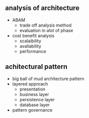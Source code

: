 ## analysis of architecture
- ABAM
    - trade off analysis method
    - evaluation in alot of phase
- cost benefit analysis
    - scalaibility
    - avaliability
    - performance

## achitectural pattern
- big ball of mud architecture pattern
- layered approach
    - presentation
    - business layer
    - persistence layer
    - database layer
- pattern governance
